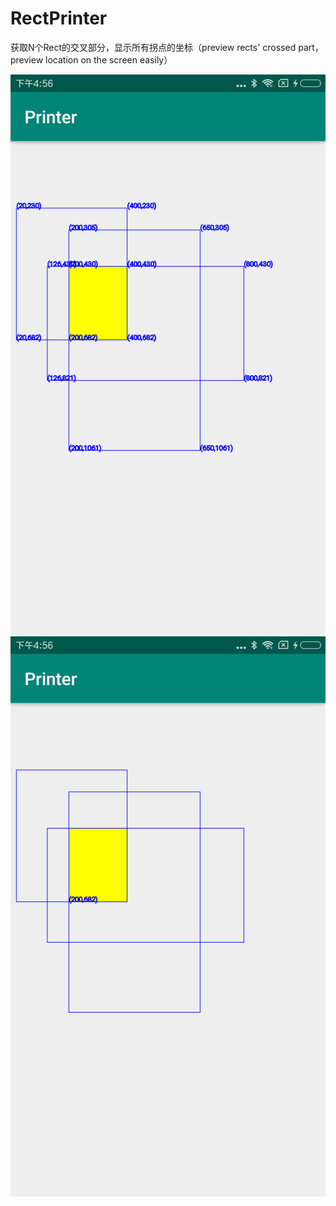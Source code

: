 # RectPrinter
获取N个Rect的交叉部分，显示所有拐点的坐标（preview rects' crossed part，preview location on the screen easily）

![默认显示所有（Display all points）](/pic/2.png)![点击某个坐标点 (Display single point)](/pic/1.png)
